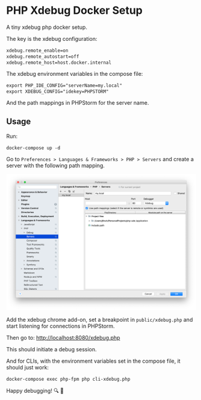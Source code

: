 # PHP Xdebug Docker Setup

A tiny xdebug php docker setup. 

The key is the xdebug configuration:
```
xdebug.remote_enable=on
xdebug.remote_autostart=off
xdebug.remote_host=host.docker.internal
```

The xdebug environment variables in the compose file:
```
export PHP_IDE_CONFIG="serverName=my.local"
export XDEBUG_CONFIG="idekey=PHPSTORM"
```

And the path mappings in PHPStorm for the server name.

## Usage

Run:
```
docker-compose up -d
 ```

Go to `Preferences > Languages & Frameworks > PHP > Servers` and create a server with the following path mapping.

![PHPStorm Path Mappings](server-config.png)

Add the xdebug chrome add-on, set a breakpoint in `public/xdebug.php` and start listening for connections in PHPStorm.

Then go to: <http://localhost:8080/xdebug.php>

This should initiate a debug session.

And for CLIs, with the environment variables set in the compose file, it should just work:

```
docker-compose exec php-fpm php cli-xdebug.php
```

Happy debugging! :mag: :bug:
